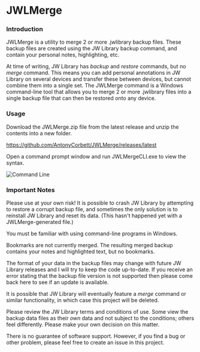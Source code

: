 # JWLMerge

### Introduction

JWLMerge is a utility to merge 2 or more .jwlibrary backup files. These backup files are created using the JW Library backup command, and contain your personal notes, highlighting, etc.

At time of writing, JW Library has _backup_ and _restore_ commands, but no _merge_ command. This means you can add personal annotations in JW Library on several devices and transfer these between devices, but cannot combine them into a single set. The JWLMerge command is a Windows command-line tool that allows you to merge 2 or more .jwlibrary files into a single backup file that can then be restored onto any device.

### Usage

Download the JWLMerge.zip file from the latest release and unzip the contents into a new folder.

https://github.com/AntonyCorbett/JWLMerge/releases/latest

Open a command prompt window and run JWLMergeCLI.exe to view the syntax.

![Command Line](https://github.com/AntonyCorbett/JWLMerge/jwlmergecmdline.png)

### Important Notes

Please use at your own risk! It is possible to crash JW Library by attempting to restore a corrupt backup file, and sometimes the only solution is to reinstall JW Library and reset its data. (This hasn't happened yet with a JWLMerge-generated file.)

You must be familiar with using command-line programs in Windows.

Bookmarks are not currently merged. The resulting merged backup contains your notes and highlighted text, but no bookmarks.

The format of your data in the backup files may change with future JW Library releases and I will try to keep the code up-to-date. If you receive an error stating that the backup file version is not supported then please come back here to see if an update is available.

It is possible that JW Library will eventually feature a _merge_ command or similar functionality, in which case this project will be deleted.

Please review the JW Library terms and conditions of use. Some view the backup data files as their _own_ data and not subject to the conditions; others feel differently. Please make your own decision on this matter.

There is no guarantee of software support. However, if you find a bug or other problem, please feel free to create an issue in this project.
